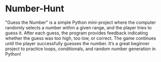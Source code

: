 # Number-Hunt
"Guess the Number" is a simple Python mini-project where the computer randomly selects a number within a given range, and the player tries to guess it. After each guess, the program provides feedback indicating whether the guess was too high, too low, or correct. The game continues until the player successfully guesses the number. It’s a great beginner project to practice loops, conditionals, and random number generation in Python!
